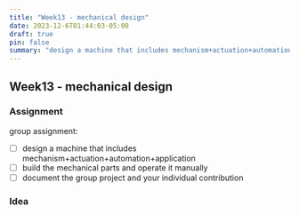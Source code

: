 ```yaml
---
title: "Week13 - mechanical design"
date: 2023-12-6T01:44:03-05:00
draft: true
pin: false
summary: "design a machine that includes mechanism+actuation+automation+application"
---
```


## Week13 - mechanical design

### Assignment

group assignment:</br>

- [ ] design a machine that includes mechanism+actuation+automation+application
- [ ] build the mechanical parts and operate it manually
- [ ] document the group project and your individual contribution

### Idea

